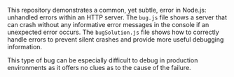 This repository demonstrates a common, yet subtle, error in Node.js: unhandled errors within an HTTP server.  The `bug.js` file shows a server that can crash without any informative error messages in the console if an unexpected error occurs. The `bugSolution.js` file shows how to correctly handle errors to prevent silent crashes and provide more useful debugging information.

This type of bug can be especially difficult to debug in production environments as it offers no clues as to the cause of the failure.